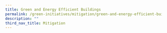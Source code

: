 ```yaml
---
title: Green and Energy Efficient Buildings
permalink: /green-initiatives/mitigation/green-and-energy-efficient-buildings/
description: ""
third_nav_title: Mitigation
---
```

